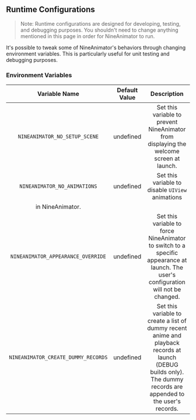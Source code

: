 ## Runtime Configurations

> 
> Note: Runtime configurations are designed for developing, testing, and debugging purposes. You shouldn't
> need to change anything mentioned in this page in order for NineAnimator to run.
> 

It's possible to tweak some of NineAnimator's behaviors through changing environment
variables. This is particularly useful for unit testing and debugging purposes.

### Environment Variables

| Variable Name                                               | Default Value | Description |
| :------------------------------------------------: | :--------------: | :------------: |
| `NINEANIMATOR_NO_SETUP_SCENE`             | undefined      | Set this variable to prevent NineAnimator from displaying the welcome screen at launch. |
| `NINEANIMATOR_NO_ANIMATIONS`               | undefined      | Set this variable to disable `UIView` animations
in NineAnimator. |
| `NINEANIMATOR_APPEARANCE_OVERRIDE`   | undefined      | Set this variable to force NineAnimator to switch to a specific appearance at launch. The user's configuration will not be changed. |
| `NINEANIMATOR_CREATE_DUMMY_RECORDS` | undefined      | Set this variable to create a list of dummy recent anime and playback records at launch (DEBUG builds only). The dummy records are appended to the user's records.  |
